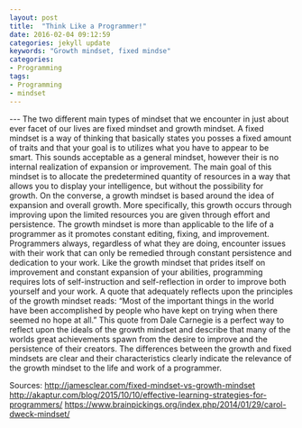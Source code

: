 ```yaml
---
layout: post
title:  "Think Like a Programmer!"
date: 2016-02-04 09:12:59
categories: jekyll update
keywords: "Growth mindset, fixed mindse"
categories:
- Programming
tags:
- Programming
- mindset
---
```

--- The two different main types of mindset that we encounter in just about ever facet of our lives are fixed mindset and growth mindset. A fixed mindset is a way of thinking that basically states you posses a fixed amount of traits and that your goal is to utilizes what you have to appear to be smart. This sounds acceptable as a general mindset, however their is no internal realization of expansion or improvement. The main goal of this mindset is to allocate the predetermined quantity of resources in a way that allows you to display your intelligence, but without the possibility for growth. On the converse, a growth mindset is based around the idea of expansion and overall growth. More specifically, this growth occurs through improving upon the limited resources you are given through effort and persistence. The growth mindset is more than applicable to the life of a programmer as it promotes constant editing, fixing, and improvement. Programmers always, regardless of what they are doing, encounter issues with their work that can only be remedied through constant persistence and dedication to your work. Like the growth mindset that prides itself on improvement and constant expansion of your abilities, programming requires lots of self-instruction and self-reflection in order to improve both yourself and your work. A quote that adequately reflects upon the principles of the growth mindset reads: “Most of the important things in the world have been accomplished by people who have kept on trying when there seemed no hope at all.” This quote from Dale Carnegie is a perfect way to reflect upon the ideals of the growth mindset and describe that many of the worlds great achievements spawn from the desire to improve and the persistence of their creators. The differences between the growth and fixed mindsets are clear and their characteristics clearly indicate the relevance of the growth mindset to the life and work of a programmer. 


Sources:
http://jamesclear.com/fixed-mindset-vs-growth-mindset 
http://akaptur.com/blog/2015/10/10/effective-learning-strategies-for-programmers/ 
https://www.brainpickings.org/index.php/2014/01/29/carol-dweck-mindset/ 